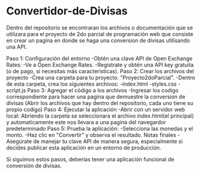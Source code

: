# Convertidor-de-Divisas
Dentro del repositorio se encontraran los archivos o documentación que se utilizara para el proyecto de 2do parcial de programación web que consiste en crear un pagina en donde se haga una conversion de divisas utilisando una API.

Paso 1: Configuración del entorno
 -Obtén una clave API de Open Exchange Rates:
 -Ve a Open Exchange Rates.
 -Regístrate y obtén una API key gratuita (o de pago, si necesitas más características).
Paso 2: Crear los archivos del proyecto
 -Crea una carpeta para tu proyecto. "Proyecto2doParcial".
 -Dentro de esta carpeta, crea los siguientes archivos:
   -index.html
   -styles.css
   -script.js
Paso 3: Agregar el código a los archivos
 -Ingresar los codigo correspondiente para hacer una pagina que demuestre la conversion 
  de divisas (Abrir los archivos que hay dentro del repositorio, cada uno tiene su 
  propio codigo)
Paso 4: Ejecutar la aplicación
 -Abrir con un servidor web local: Abriendo la carpeta se seleccionara el archivo 
  index.html(el principal) y automaticamente este nos llevara a una pagina del navegardor 
  predeterminado
Paso 5: Prueba la aplicación:
 -Selecciona las monedas y el monto.
 -Haz clic en "Convertir" y observa el resultado.
Notas finales
  -Asegúrate de manejar tu clave API de manera segura, especialmente si decides publicar 
   esta aplicación en un entorno de producción.

Si siguimos estos pasos, deberías tener una aplicación funcional de conversión de divisas. 
